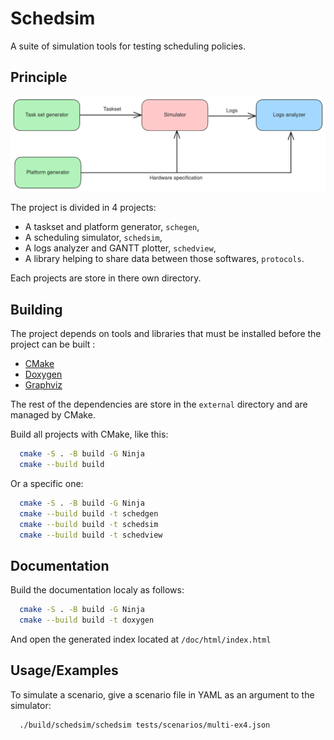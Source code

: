 # Schedsim

A suite of simulation tools for testing scheduling policies.

## Principle

![Simulator inputs/outputs](doc/input-output.png)

The project is divided in 4 projects:
  - A taskset and platform generator, `schegen`,
  - A scheduling simulator, `schedsim`,
  - A logs analyzer and GANTT plotter, `schedview`,
  - A library helping to share data between those softwares, `protocols`. 

Each projects are store in there own directory.

## Building

The project depends on tools and libraries that must be installed before the project can be built :
  - [CMake](https://cmake.org/)
  - [Doxygen](https://www.doxygen.nl/)
  - [Graphviz](https://graphviz.org/)

The rest of the dependencies are store in the `external` directory and are managed by CMake.

Build all projects with CMake, like this:
```bash
  cmake -S . -B build -G Ninja
  cmake --build build
```

Or a specific one:
```bash
  cmake -S . -B build -G Ninja
  cmake --build build -t schedgen
  cmake --build build -t schedsim
  cmake --build build -t schedview
```

## Documentation

Build the documentation localy as follows:

```bash
  cmake -S . -B build -G Ninja
  cmake --build build -t doxygen
```

And open the generated index located at `/doc/html/index.html`


## Usage/Examples

To simulate a scenario, give a scenario file in YAML as an argument to the simulator:

```bash
  ./build/schedsim/schedsim tests/scenarios/multi-ex4.json
```
